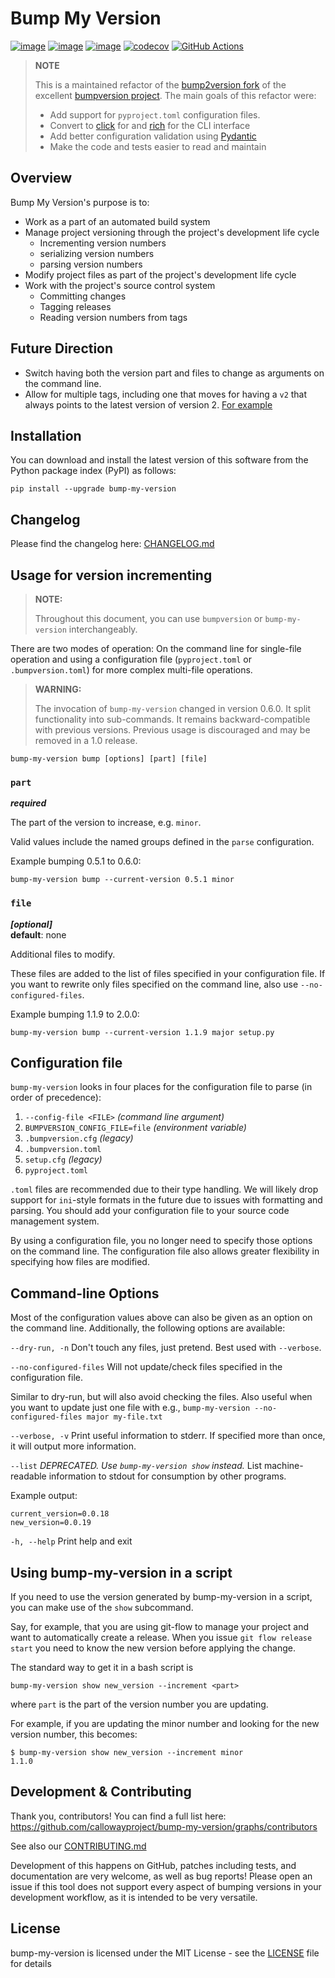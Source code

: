 # Bump My Version

[![image](https://img.shields.io/pypi/v/bump-my-version.svg)](https://pypi.org/project/bump-my-version/)
[![image](https://img.shields.io/pypi/l/bump-my-version.svg)](https://pypi.org/project/bump-my-version/)
[![image](https://img.shields.io/pypi/pyversions/bump-my-version.svg)](https://pypi.org/project/bump-my-version/)
[![codecov](https://codecov.io/gh/callowayproject/bump-my-version/branch/master/graph/badge.svg?token=D1GSOtWEPU)](https://codecov.io/gh/callowayproject/bump-my-version)
[![GitHub Actions](https://github.com/callowayproject/bump-my-version/workflows/CI/badge.svg)](https://github.com/callowayproject/bump-my-version/actions)

> **NOTE**
>
> This is a maintained refactor of the [bump2version fork](https://github.com/c4urself/bump2version) of the excellent [bumpversion project](https://github.com/peritus/bumpversion). The main goals of this refactor were:
>
> - Add support for `pyproject.toml` configuration files.
> - Convert to [click](https://click.palletsprojects.com/en/8.1.x/) for and [rich](https://rich.readthedocs.io/en/stable/index.html) for the CLI interface
> - Add better configuration validation using [Pydantic](https://docs.pydantic.dev)
> - Make the code and tests easier to read and maintain


## Overview

Bump My Version's purpose is to:

- Work as a part of an automated build system
- Manage project versioning through the project's development life cycle
    - Incrementing version numbers
    - serializing version numbers
    - parsing version numbers
- Modify project files as part of the project's development life cycle
- Work with the project's source control system
    - Committing changes
    - Tagging releases
    - Reading version numbers from tags


## Future Direction

- Switch having both the version part and files to change as arguments on the command line.
- Allow for multiple tags, including one that moves for having a `v2` that always points to the latest version of version 2. [For example](https://github.com/actions/toolkit/blob/master/docs/action-versioning.md#recommendations)

## Installation

You can download and install the latest version of this software from the Python package index (PyPI) as follows:

```console
pip install --upgrade bump-my-version
```

## Changelog

Please find the changelog here: [CHANGELOG.md](CHANGELOG.md)

## Usage for version incrementing

> **NOTE:** 
>
> Throughout this document, you can use `bumpversion` or `bump-my-version` interchangeably.

There are two modes of operation: On the command line for single-file operation and using a configuration file (`pyproject.toml` or `.bumpversion.toml`) for more complex multi-file operations.

> **WARNING:**
> 
> The invocation of `bump-my-version` changed in version 0.6.0. It split functionality into sub-commands. It remains backward-compatible with previous versions. Previous usage is discouraged and may be removed in a 1.0 release.

    bump-my-version bump [options] [part] [file]

### `part`

_**required**_

The part of the version to increase, e.g. `minor`.

Valid values include the named groups defined in the `parse` configuration.

Example bumping 0.5.1 to 0.6.0:

    bump-my-version bump --current-version 0.5.1 minor

### `file`

_**[optional]**_<br />
**default**: none

Additional files to modify.

These files are added to the list of files specified in your configuration file. If you want to rewrite only files specified on the command line, also use `--no-configured-files`.

Example bumping 1.1.9 to 2.0.0:

    bump-my-version bump --current-version 1.1.9 major setup.py

## Configuration file

`bump-my-version` looks in four places for the configuration file to parse (in order of precedence):

1. `--config-file <FILE>` _(command line argument)_
2. `BUMPVERSION_CONFIG_FILE=file` _(environment variable)_
3. `.bumpversion.cfg` _(legacy)_
4. `.bumpversion.toml`
5. `setup.cfg` _(legacy)_
6. `pyproject.toml`

`.toml` files are recommended due to their type handling. We will likely drop support for `ini`-style formats in the future due to issues with formatting and parsing. You should add your configuration file to your source code management system.

By using a configuration file, you no longer need to specify those options on the command line. The configuration file also allows greater flexibility in specifying how files are modified.

## Command-line Options

Most of the configuration values above can also be given as an option on the command line.
Additionally, the following options are available:

`--dry-run, -n`
Don't touch any files, just pretend. Best used with `--verbose`.

`--no-configured-files`
Will not update/check files specified in the configuration file.

Similar to dry-run, but will also avoid checking the files. Also useful when you want to update just one file with e.g., `bump-my-version --no-configured-files major my-file.txt`

`--verbose, -v`
Print useful information to stderr. If specified more than once, it will output more information.

`--list`
_DEPRECATED. Use `bump-my-version show` instead._ List machine-readable information to stdout for consumption by other programs.

Example output:

    current_version=0.0.18
    new_version=0.0.19

`-h, --help`
Print help and exit

## Using bump-my-version in a script

If you need to use the version generated by bump-my-version in a script, you can make use of the `show` subcommand.

Say, for example, that you are using git-flow to manage your project and want to automatically create a release. When you issue `git flow release start` you need to know the new version before applying the change.

The standard way to get it in a bash script is

    bump-my-version show new_version --increment <part>

where `part` is the part of the version number you are updating.

For example, if you are updating the minor number and looking for the new version number, this becomes:

```console
$ bump-my-version show new_version --increment minor
1.1.0
```

## Development & Contributing

Thank you, contributors! You can find a full list here: https://github.com/callowayproject/bump-my-version/graphs/contributors

See also our [CONTRIBUTING.md](CONTRIBUTING.md)

Development of this happens on GitHub, patches including tests, and documentation are very welcome, as well as bug reports! Please open an issue if this tool does not support every aspect of bumping versions in your development
workflow, as it is intended to be very versatile.

## License

bump-my-version is licensed under the MIT License - see the [LICENSE](LICENSE) file for details
